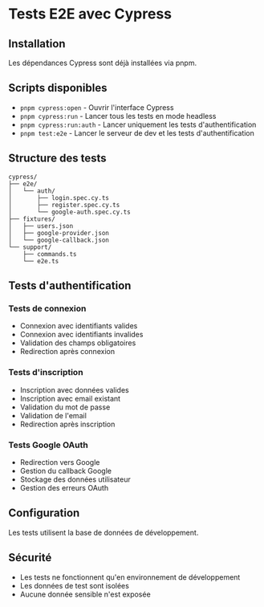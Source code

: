 # Tests E2E avec Cypress

## Installation

Les dépendances Cypress sont déjà installées via pnpm.

## Scripts disponibles

- `pnpm cypress:open` - Ouvrir l'interface Cypress
- `pnpm cypress:run` - Lancer tous les tests en mode headless
- `pnpm cypress:run:auth` - Lancer uniquement les tests d'authentification
- `pnpm test:e2e` - Lancer le serveur de dev et les tests d'authentification

## Structure des tests

```
cypress/
├── e2e/
│   └── auth/
│       ├── login.spec.cy.ts
│       ├── register.spec.cy.ts
│       └── google-auth.spec.cy.ts
├── fixtures/
│   ├── users.json
│   ├── google-provider.json
│   └── google-callback.json
└── support/
    ├── commands.ts
    └── e2e.ts
```

## Tests d'authentification

### Tests de connexion
- Connexion avec identifiants valides
- Connexion avec identifiants invalides
- Validation des champs obligatoires
- Redirection après connexion

### Tests d'inscription
- Inscription avec données valides
- Inscription avec email existant
- Validation du mot de passe
- Validation de l'email
- Redirection après inscription

### Tests Google OAuth
- Redirection vers Google
- Gestion du callback Google
- Stockage des données utilisateur
- Gestion des erreurs OAuth

## Configuration

Les tests utilisent la base de données de développement.

## Sécurité

- Les tests ne fonctionnent qu'en environnement de développement
- Les données de test sont isolées
- Aucune donnée sensible n'est exposée
